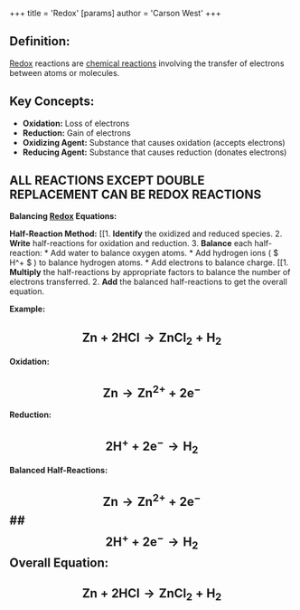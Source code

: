+++
 title = 'Redox'
[params]
	author = 'Carson West'
+++

## **Definition:**
[Redox](./../redox/) reactions are [chemical reactions](./../chemical-reactions/) involving the transfer of electrons between atoms or molecules.

## **Key Concepts:**
* **Oxidation:** Loss of electrons
* **Reduction:** Gain of electrons
* **Oxidizing Agent:** Substance that causes oxidation (accepts electrons)
* **Reducing Agent:** Substance that causes reduction (donates electrons)

## **ALL REACTIONS EXCEPT DOUBLE REPLACEMENT CAN BE REDOX REACTIONS**

**Balancing [Redox](./../redox/) Equations:**

**Half-Reaction Method:**
[[1. **Identify** the oxidized and reduced species.
2. **Write** half-reactions for oxidation and reduction.
3. **Balance** each half-reaction:
	 * Add water to balance oxygen atoms.
	 * Add hydrogen ions ( $ H^+ $ ) to balance hydrogen atoms.
	 * Add electrons to balance charge.
[[1. **Multiply** the half-reactions by appropriate factors to balance the number of electrons transferred.
2. **Add** the balanced half-reactions to get the overall equation.

**Example:**

##  $$  \text{Zn} + \text{2HCl} \rightarrow \text{ZnCl}_2 + \text{H}_2  $$  
**Oxidation:**  
##  $$ \text{Zn} \rightarrow \text{Zn}^{2+} + 2\text{e}^- $$  
**Reduction:** 
##  $$  2\text{H}^+ + 2\text{e}^- \rightarrow \text{H}_2 $$  
**Balanced Half-Reactions:**
##  $$  \text{Zn} \rightarrow \text{Zn}^{2+} + 2\text{e}^- $$  ##  $$  2\text{H}^+ + 2\text{e}^- \rightarrow \text{H}_2 $$  **Overall Equation:**
##  $$  \text{Zn} + 2\text{HCl} \rightarrow \text{ZnCl}_2 + \text{H}_2 $$  